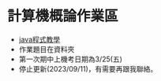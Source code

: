 # 計算機概論作業區
- [java程式教學](https://programming.im.ncnu.edu.tw/J_index.html)
- 作業題目在資料夾
- 第一次期中上機考日期為3/25(五)
- 停止更新(2023/09/11)，有需要再跟我聯絡。

